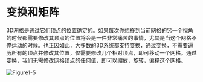 # 变换和矩阵

3D网格是通过它们顶点的位置确定的。如果每次你想移到当前网格的另一个视角的时候都需要修改其顶点的位置将会是一件非常痛苦的事情，尤其是当这个网格不停运动的时候。也正因如此，大多数的3D系统都支持变换，通过变换，不需要遍历所有的顶点并修改其位置，仅需要修改几个相对顶点，即可移动一个网格。通过变换，我们无需修改网格顶点的任何值，即可以缩放，旋转，偏移这个网格。

![Figure1-5](http://materliu.github.io/Programming-3D-Applications-With-HTML5-and-WebGL/assets/Chapter1-Introduction/figure1-5.png)
